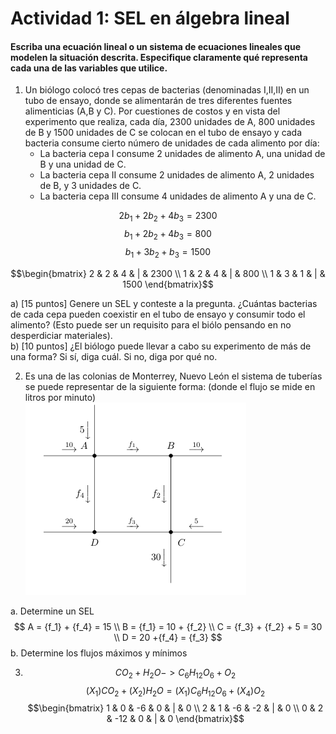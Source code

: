 Actividad 1: SEL en álgebra lineal
===
#### Escriba una ecuación lineal o un sistema de ecuaciones lineales que modelen la situación descrita. Especifique claramente qué representa cada una de las variables que utilice.
1. Un biólogo colocó tres cepas de bacterias (denominadas I,II,II) en un tubo de ensayo, donde se alimentarán de tres diferentes fuentes alimenticias (A,B y C). Por cuestiones de costos y en vista del experimento que realiza, cada día, 2300 unidades de A, 800 unidades de B y 1500 unidades de C se colocan en el tubo de ensayo y cada bacteria consume cierto número de unidades de cada alimento por día:
   * La bacteria cepa I consume 2 unidades de alimento A, una unidad de B y una unidad de C.
   * La bacteria cepa II consume 2 unidades de alimento A, 2 unidades de B, y 3 unidades de C.
   * La bacteria cepa III consume 4 unidades de alimento A y una de C.  

$$ 2{b_1} + 2{b_2} + 4{b_3} = 2300 $$
$$ {b_1} + 2{b_2} + 4{b_3} = 800 $$
$$ {b_1} + 3{b_2} + {b_3} = 1500 $$

$$\begin{bmatrix}
2 & 2 & 4 & | & 2300 \\
1 & 2 & 4 & | & 800 \\
1 & 3 & 1 & | & 1500
\end{bmatrix}$$


a) [15 puntos] Genere un SEL y conteste a la pregunta. ¿Cuántas bacterias de cada cepa pueden coexistir en el tubo de ensayo y consumir todo el alimento? (Esto puede ser un requisito para el biólo pensando en no desperdiciar materiales).  
b) [10 puntos] ¿El biólogo puede llevar a cabo su experimento de más de una forma? Si sí, diga cuál. Si no, diga por qué no.

2. Es una de las colonias de Monterrey, Nuevo León el sistema de tuberías se puede representar de la siguiente forma: (donde el flujo se mide en litros por minuto)   
  ![ejercicio 2][e2]

  a. Determine un SEL   
$$ A = {f_1} + {f_4} = 15 \\ B = {f_1} = 10 + {f_2} \\ C = {f_3} + {f_2} + 5 = 30 \\ D = 20 +{f_4} = {f_3} $$
  b. Determine los flujos máximos y mínimos



3. $$ {CO_2} + {H_2}{O} -> {C_6}{H_{12}}{O_6} + {O_2} $$
$$ ({X_1}){CO_2} + ({X_2}){H_2}{O} = ({X_1}){C_6}{H_{12}}{O_6} + ({X_4}){O_2} $$
$$\begin{bmatrix}
1 & 0 & -6 & 0 & | & 0 \\
2 & 1 & -6 & -2 & | & 0 \\
0 & 2 & -12 & 0 & | & 0
\end{bmatrix}$$



[e2]: ../img/act1.png
